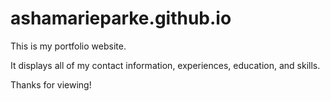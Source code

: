 # ashamarieparke.github.io
This is my portfolio website.

It displays all of my contact information, experiences, education, and skills. 

Thanks for viewing!
